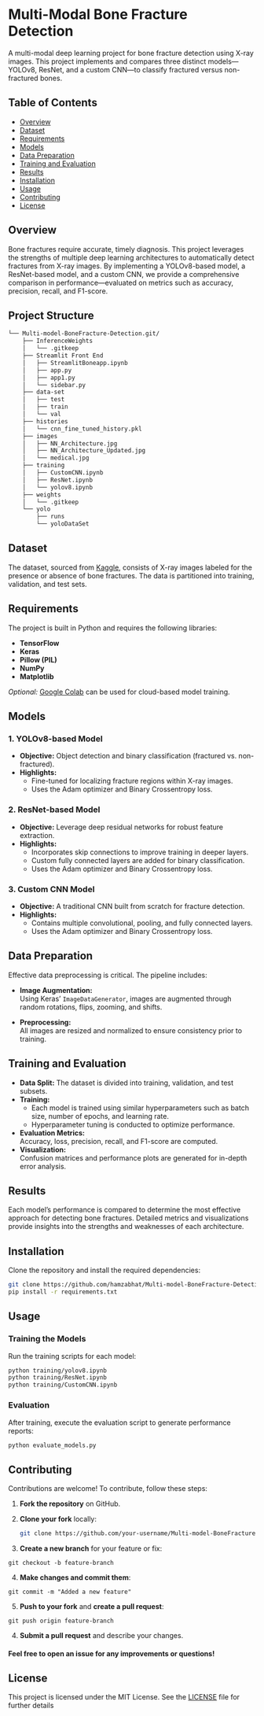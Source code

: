# Multi-Modal Bone Fracture Detection
A multi-modal deep learning project for bone fracture detection using X-ray images. This project implements and compares three distinct models—YOLOv8, ResNet, and a custom CNN—to classify fractured versus non-fractured bones.

## Table of Contents
- [Overview](#overview)
- [Dataset](#dataset)
- [Requirements](#requirements)
- [Models](#models)
- [Data Preparation](#data-preparation)
- [Training and Evaluation](#training-and-evaluation)
- [Results](#results)
- [Installation](#installation)
- [Usage](#usage)
- [Contributing](#contributing)
- [License](#license)

## Overview
Bone fractures require accurate, timely diagnosis. This project leverages the strengths of multiple deep learning architectures to automatically detect fractures from X-ray images. By implementing a YOLOv8-based model, a ResNet-based model, and a custom CNN, we provide a comprehensive comparison in performance—evaluated on metrics such as accuracy, precision, recall, and F1-score.
##  Project Structure

```sh
└── Multi-model-BoneFracture-Detection.git/
    ├── InferenceWeights
    │   └── .gitkeep
    ├── Streamlit Front End
    │   ├── StreamlitBoneapp.ipynb
    │   ├── app.py
    │   ├── app1.py
    │   └── sidebar.py
    ├── data-set
    │   ├── test
    │   ├── train
    │   └── val
    ├── histories
    │   └── cnn_fine_tuned_history.pkl
    ├── images
    │   ├── NN_Architecture.jpg
    │   ├── NN_Architecture_Updated.jpg
    │   └── medical.jpg
    ├── training
    │   ├── CustomCNN.ipynb
    │   ├── ResNet.ipynb
    │   └── yolov8.ipynb
    ├── weights
    │   └── .gitkeep
    └── yolo
        ├── runs
        └── yoloDataSet
```
## Dataset
The dataset, sourced from [Kaggle](https://www.kaggle.com/), consists of X-ray images labeled for the presence or absence of bone fractures. The data is partitioned into training, validation, and test sets.

## Requirements
The project is built in Python and requires the following libraries:
- **TensorFlow**
- **Keras**
- **Pillow (PIL)**
- **NumPy**
- **Matplotlib**

*Optional:* [Google Colab](https://colab.research.google.com/) can be used for cloud-based model training.

## Models

### 1. YOLOv8-based Model
- **Objective:** Object detection and binary classification (fractured vs. non-fractured).
- **Highlights:**  
  - Fine-tuned for localizing fracture regions within X-ray images.
  - Uses the Adam optimizer and Binary Crossentropy loss.
  
### 2. ResNet-based Model
- **Objective:** Leverage deep residual networks for robust feature extraction.
- **Highlights:**  
  - Incorporates skip connections to improve training in deeper layers.
  - Custom fully connected layers are added for binary classification.
  - Uses the Adam optimizer and Binary Crossentropy loss.

### 3. Custom CNN Model
- **Objective:** A traditional CNN built from scratch for fracture detection.
- **Highlights:**  
  - Contains multiple convolutional, pooling, and fully connected layers.
  - Uses the Adam optimizer and Binary Crossentropy loss.

## Data Preparation
Effective data preprocessing is critical. The pipeline includes:

- **Image Augmentation:**  
  Using Keras’ `ImageDataGenerator`, images are augmented through random rotations, flips, zooming, and shifts.
  
- **Preprocessing:**  
  All images are resized and normalized to ensure consistency prior to training.
## Training and Evaluation
- **Data Split:** The dataset is divided into training, validation, and test subsets.
- **Training:**  
  - Each model is trained using similar hyperparameters such as batch size, number of epochs, and learning rate.
  - Hyperparameter tuning is conducted to optimize performance.
- **Evaluation Metrics:**  
  Accuracy, loss, precision, recall, and F1-score are computed.
- **Visualization:**  
  Confusion matrices and performance plots are generated for in-depth error analysis.

## Results
Each model’s performance is compared to determine the most effective approach for detecting bone fractures. Detailed metrics and visualizations provide insights into the strengths and weaknesses of each architecture.

## Installation
Clone the repository and install the required dependencies:
```bash
git clone https://github.com/hamzabhat/Multi-model-BoneFracture-Detection.git
pip install -r requirements.txt
```
## Usage
### Training the Models
Run the training scripts for each model:
```bash
python training/yolov8.ipynb
python training/ResNet.ipynb
python training/CustomCNN.ipynb
```

### Evaluation
After training, execute the evaluation script to generate performance reports:
```bash
python evaluate_models.py
```
## Contributing
Contributions are welcome! To contribute, follow these steps:  

1. **Fork the repository** on GitHub.  
2. **Clone your fork** locally:  
   ```bash
   git clone https://github.com/your-username/Multi-model-BoneFracture-Detection.git
   ```

3. **Create a new branch** for your feature or fix:
```
git checkout -b feature-branch
```
4. **Make changes and commit them**:
```
git commit -m "Added a new feature"
```
5. **Push to your fork** and **create a pull request**:
```
git push origin feature-branch
```
4. **Submit a pull request** and describe your changes.

#### Feel free to open an issue for any improvements or questions!

## License
This project is licensed under the MIT License. See the [LICENSE](LICENSE) file for further details

